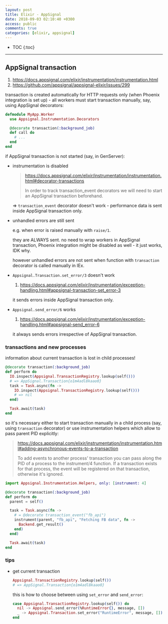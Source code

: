 ```yaml
---
layout: post
title: Elixir - AppSignal
date: 2018-09-03 02:10:40 +0300
access: public
comments: true
categories: [elixir, appsignal]
---
```


<!-- more -->

* TOC
{:toc}
<hr>

AppSignal transaction
---------------------

1. <https://docs.appsignal.com/elixir/instrumentation/instrumentation.html>
2. <https://github.com/appsignal/appsignal-elixir/issues/299>

transaction is created automatically for HTTP requests only (when Phoenix
integration is set up) - all workers must start transaction manually, say,
using AppSignal decorators:

```elixir
defmodule MyApp.Worker
  use Appsignal.Instrumentation.Decorators

  @decorate transaction(:background_job)
  def call do
    # ...
  end
end
```

if AppSignal transaction is not started (say, in GenServer):

- instrumentation is disabled

  > <https://docs.appsignal.com/elixir/instrumentation/instrumentation.html#decorator-transactions>
  >
  > In order to track transaction_event decorators we will need to start
  > an AppSignal transaction beforehand.

  => `transaction_event` decorator doesn't work - performance data is sent
  inside AppSignal transaction only.

- unhandled errors are still sent

  e.g. when error is raised manually with `raise/1`.

  they are ALWAYS sent. no need to wrap workers in AppSignal transaction,
  Phoenix integration might be disabled as well - it just works, IDK why.

  however unhandled errors are not sent when function with `transaction`
  decorator is called manually in IEx.

- `Appsignal.Transaction.set_error/3` doesn't work

  1. <https://docs.appsignal.com/elixir/instrumentation/exception-handling.html#appsignal-transaction-set_error-3>

  it sends errors inside AppSignal transaction only.

- `Appsignal.send_error/6` works

  1. <https://docs.appsignal.com/elixir/instrumentation/exception-handling.html#appsignal-send_error-6>

  it always sends errors irrespective of AppSignal transaction.

### transactions and new processes

information about current transaction is lost in child processes!

```elixir
@decorate transaction(:background_job)
def perform do
  IO.inspect(Appsignal.TransactionRegistry.lookup(self()))
  # => AppSignal.Transaction{o1m4adl8kaao0}
  task = Task.async(fn ->
    IO.inspect(Appsignal.TransactionRegistry.lookup(self()))
    # => nil
  end)

  Task.await(task)
end
```

so it's necessary either to start transaction manually in a child process
(say, using `transaction` decorator) or use instrumentation helpers which
allow to pass parent PID explicitly:

> <https://docs.appsignal.com/elixir/instrumentation/instrumentation.html#adding-asynchronous-events-to-a-transaction>
>
> To add events to another process' transaction you can pass along the PID of
> a process to the instrument/4 function. If a transaction exists for that
> process, the event will be registered on that transaction, otherwise it's
> ignored.

```elixir
import Appsignal.Instrumentation.Helpers, only: [instrument: 4]

@decorate transaction(:background_job)
def perform do
  parent = self()

  task = Task.async(fn ->
    # = @decorate transaction_event("fb_api")
    instrument(parent, "fb_api", "Fetching FB data", fn ->
      Backend.get_result()
    end)
  end)

  Task.await(task)
end
```

### tips

- get current transaction

  ```elixir
  Appsignal.TransactionRegistry.lookup(self())
  # => AppSignal.Transaction{o1m4adl8kaao0}
  ```

  this is how to choose between using `set_error` and `send_error`:

  ```elixir
  case Appsignal.TransactionRegistry.lookup(self()) do
    nil -> Appsignal.send_error(%RuntimeError{}, message, [])
    _ -> Appsignal.Transaction.set_error("RuntimeError", message, [])
  end
  ```
